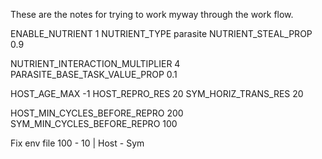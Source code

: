 These are the notes for trying to work myway through the work flow.


ENABLE_NUTRIENT 1
NUTRIENT_TYPE parasite
NUTRIENT_STEAL_PROP 0.9

NUTRIENT_INTERACTION_MULTIPLIER 4
PARASITE_BASE_TASK_VALUE_PROP 0.1

HOST_AGE_MAX -1
HOST_REPRO_RES 20
SYM_HORIZ_TRANS_RES 20

HOST_MIN_CYCLES_BEFORE_REPRO 200
SYM_MIN_CYCLES_BEFORE_REPRO 100




Fix env file
100 - 10 | Host - Sym 